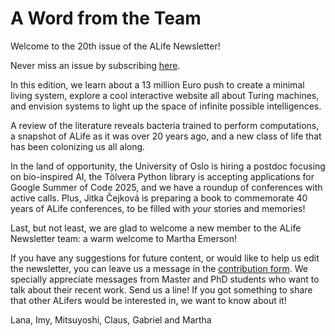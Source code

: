 # A Word from the Team

Welcome to the 20th issue of the ALife Newsletter! 

Never miss an issue by subscribing [here](https://forms.gle/QpQ68xhvSMt4wiv89).

In this edition, we learn about a 13 million Euro push to create a minimal living system, explore a cool interactive website all about Turing machines, and envision systems to light up the space of infinite possible intelligences.

A review of the literature reveals bacteria trained to perform computations, a snapshot of ALife as it was over 20 years ago, and a new class of life that has been colonizing us all along.

In the land of opportunity, the University of Oslo is hiring a postdoc focusing on bio-inspired AI, the Tölvera Python library is accepting applications for Google Summer of Code 2025, and we have a roundup of conferences with active calls. Plus, Jitka Čejková is preparing a book to commemorate 40 years of ALife conferences, to be filled with *your* stories and memories!

Last, but not least, we are glad to welcome a new member to the ALife Newsletter team: a warm welcome to Martha Emerson!

If you have any suggestions for future content, or would like to help us edit the newsletter, you can leave us a message in the [contribution form](https://forms.gle/jv7FdtdbWVTaTFGd9). We specially appreciate messages from Master and PhD students who want to talk about their recent work. Send us a line! If you got something to share that other ALifers would be interested in, we want to know about it!

Lana, Imy, Mitsuyoshi, Claus, Gabriel and Martha
